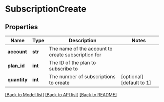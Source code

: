 # SubscriptionCreate

## Properties
Name | Type | Description | Notes
------------ | ------------- | ------------- | -------------
**account** | **str** | The name of the account to create subscription for | 
**plan_id** | **int** | The ID of the plan to subscribe to | 
**quantity** | **int** | The number of subscriptions to create | [optional] [default to 1]

[[Back to Model list]](../README.md#documentation-for-models) [[Back to API list]](../README.md#documentation-for-api-endpoints) [[Back to README]](../README.md)



